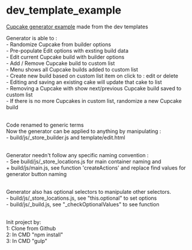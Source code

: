 # dev_template_example
<a href="http://www.ckbar.co.za/dev_template/">Cupcake generator example</a> made from the dev templates

Generator is able to :<br>
	- Randomize Cupcake from builder options<br>
	- Pre-populate Edit options with exsting build data<br>
	- Edit current Cupcake build with builder options<br>
	- Add / Remove Cupcake build to custom list<br>
	- Menu shows all Cupcake builds added to custom list<br>
	- Create new build based on custom list item on click to : edit or delete<br>
	- Editing and saving an existing cake will update that cake to list<br>
	- Removing a Cupcake with show next/previous Cupcake build saved to custom list<br>
	- If there is no more Cupcakes in custom list, randomize a new Cupcake build<br><br>


Code renamed to generic terms<br>
Now the generator can be applied to anything by manipulating :<br>
	- build/js/_store_builder.js and template/edit.html<br><br>

Generator needn't follow any specific naming convention :<br>
	- See build/js/_store_locations.js for main container naming and<br>
		+ build/js/main.js, see function 'createActions' and replace find values for generator button naming<br><br>

Generator also has optional selectors to manipulate other selectors.<br>
	- build/js/_store_locations.js, see "this.optional" to set options<br>
	- build/js/_build.js, see "_checkOptionalValues" to see function<br><br>

Init project by:<br>
	1: Clone from Github<br>
	2: In CMD "npm install"<br>
	3: In CMD "gulp"